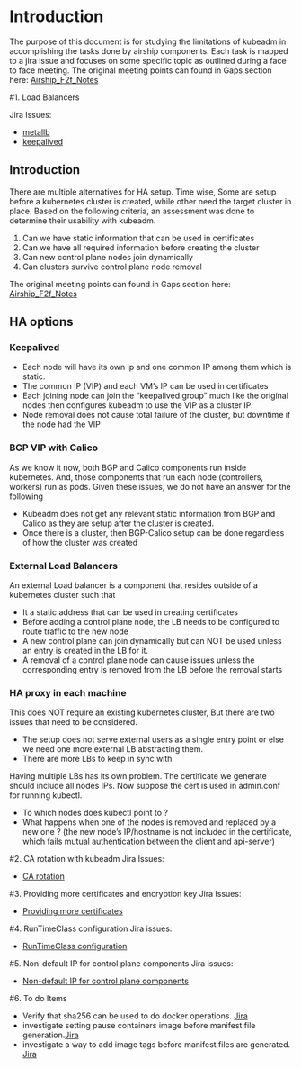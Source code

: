 # Introduction
The purpose of this document is for studying the limitations of kubeadm in accomplishing the tasks done by airship components.
Each task is mapped to a jira issue and focuses on some specific topic as outlined during a face to face meeting. The original meeting points can found in Gaps section here: [Airship_F2f_Notes](https://etherpad.openstack.org/p/Airship_F2f_Notes)
 

#1.  Load Balancers

Jira Issues: 
- [metallb](https://airship.atlassian.net/browse/AIR-5)
- [keepalived](https://airship.atlassian.net/browse/AIR-140)

## Introduction

There are multiple alternatives for HA setup. Time wise, Some are setup before a kubernetes cluster is created, while other need the target cluster in place. Based on the following criteria, an assessment was done to determine their usability with kubeadm.

1. Can we have static information that can be used in certificates
2. Can we have all required information before creating the cluster
3. Can new control plane nodes join dynamically 
4. Can clusters survive control plane node removal

The original meeting points can found in Gaps section here: [Airship_F2f_Notes](https://etherpad.openstack.org/p/Airship_F2f_Notes)

## HA options

### Keepalived
- Each node will have its own ip and one common IP among them which is static.
- The common IP (VIP) and each VM’s IP can be used in certificates
- Each joining node can join the “keepalived group” much like the original nodes then configures kubeadm to use the VIP as a cluster IP. 
- Node removal does not cause total failure of the cluster, but downtime if the node had the VIP

### BGP VIP with Calico
As we know it now, both BGP and Calico components run inside kubernetes. And, those components that run each node (controllers, workers) run as pods. Given these issues, we do not have an answer for the following

- Kubeadm does not get any relevant static information from BGP and Calico as they are setup after the cluster is created.
- Once there is a cluster, then BGP-Calico setup can be done regardless of how the cluster was created

### External Load Balancers

An external Load balancer is a component that resides outside of a kubernetes cluster such that
- It a static address that can be used in creating certificates
- Before adding a control plane node, the LB needs to be configured to route traffic to the new node
- A new control plane can join dynamically but can NOT be used unless an entry is created in the LB for it.
- A removal of a control plane node can cause issues unless the corresponding entry is removed from the LB before the removal starts

### HA proxy in each machine
This does NOT require an existing kubernetes cluster, But there are two issues that need to be considered. 
- The setup does not serve external users as a single entry point or else we need one more external LB abstracting them.
- There are more LBs to keep in sync with

Having multiple LBs has its own problem. The certificate we generate should include all nodes IPs. Now suppose the cert is used in admin.conf for running kubectl.
- To which nodes does kubectl point to ?
- What happens when one of the nodes is removed and replaced by a new one ?  (the new node’s IP/hostname is not included in the certificate, which fails mutual authentication between the client and api-server)

#2. CA rotation with kubeadm
Jira Issues:
- [CA rotation](https://airship.atlassian.net/browse/AIR-138)

#3. Providing more certificates and encryption key
Jira Issues:
- [Providing more certificates](https://airship.atlassian.net/browse/AIR-142)

#4. RunTimeClass configuration
Jira issues:
- [RunTimeClass configuration](https://airship.atlassian.net/browse/AIR-141)

#5. Non-default IP for control plane components
Jira issues:
- [Non-default IP for control plane components](https://airship.atlassian.net/browse/AIR-146)


#6. To do Items
- Verify that sha256 can be used to do docker operations. [Jira](https://airship.atlassian.net/browse/AIR-147)
- investigate setting pause containers image before manifest file generation.[Jira](https://airship.atlassian.net/browse/AIR-148)
- investigate a way to add image tags before manifest files are generated. [Jira](https://airship.atlassian.net/browse/AIR-149)